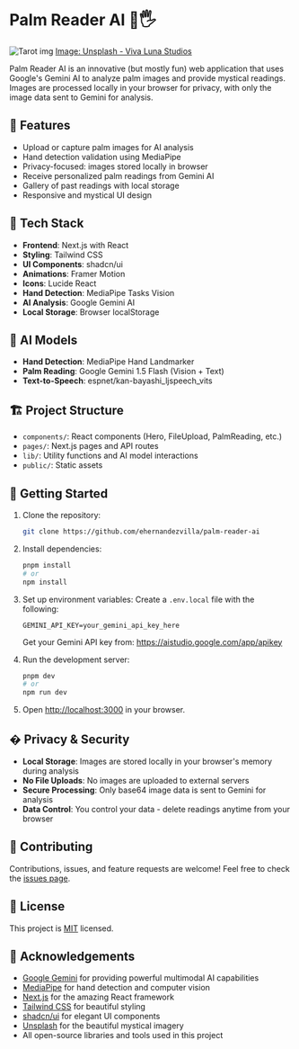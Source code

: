 # Palm Reader AI 🔮🖐️

![Tarot img](https://images.unsplash.com/photo-1600430073932-e915854d9d4d?q=80&w=2070&auto=format&fit=crop&ixlib=rb-4.0.3&ixid=M3wxMjA3fDB8MHxwaG90by1wYWdlfHx8fGVufDB8fHx8fA%3D%3D "Palm Reader AI")
[Image: Unsplash - Viva Luna Studios](https://unsplash.com/@vivalunastudios)

Palm Reader AI is an innovative (but mostly fun) web application that uses Google's Gemini AI to analyze palm images and provide mystical readings. Images are processed locally in your browser for privacy, with only the image data sent to Gemini for analysis.

## 🌟 Features

- Upload or capture palm images for AI analysis
- Hand detection validation using MediaPipe
- Privacy-focused: images stored locally in browser
- Receive personalized palm readings from Gemini AI
- Gallery of past readings with local storage
- Responsive and mystical UI design

## 🚀 Tech Stack

- **Frontend**: Next.js with React
- **Styling**: Tailwind CSS
- **UI Components**: shadcn/ui
- **Animations**: Framer Motion
- **Icons**: Lucide React
- **Hand Detection**: MediaPipe Tasks Vision
- **AI Analysis**: Google Gemini AI
- **Local Storage**: Browser localStorage

## 🧠 AI Models

- **Hand Detection**: MediaPipe Hand Landmarker
- **Palm Reading**: Google Gemini 1.5 Flash (Vision + Text)
- **Text-to-Speech**: espnet/kan-bayashi_ljspeech_vits

## 🏗️ Project Structure

- `components/`: React components (Hero, FileUpload, PalmReading, etc.)
- `pages/`: Next.js pages and API routes
- `lib/`: Utility functions and AI model interactions
- `public/`: Static assets

## 🚀 Getting Started

1. Clone the repository:
   ```bash
   git clone https://github.com/ehernandezvilla/palm-reader-ai
   ```

2. Install dependencies:
   ```bash
   pnpm install
   # or
   npm install
   ```

3. Set up environment variables:
   Create a `.env.local` file with the following:
   ```
   GEMINI_API_KEY=your_gemini_api_key_here
   ```
   
   Get your Gemini API key from: https://aistudio.google.com/app/apikey

4. Run the development server:
   ```bash
   pnpm dev
   # or
   npm run dev
   ```

5. Open [http://localhost:3000](http://localhost:3000) in your browser.

## � Privacy & Security

- **Local Storage**: Images are stored locally in your browser's memory during analysis
- **No File Uploads**: No images are uploaded to external servers
- **Secure Processing**: Only base64 image data is sent to Gemini for analysis
- **Data Control**: You control your data - delete readings anytime from your browser

## 🤝 Contributing

Contributions, issues, and feature requests are welcome! Feel free to check the [issues page](https://github.com/ehernandezvilla/palm-reader-ai/issues).

## 📜 License

This project is [MIT](https://choosealicense.com/licenses/mit/) licensed.

## 🙏 Acknowledgements

- [Google Gemini](https://gemini.google.com/) for providing powerful multimodal AI capabilities
- [MediaPipe](https://mediapipe.dev/) for hand detection and computer vision
- [Next.js](https://nextjs.org/) for the amazing React framework
- [Tailwind CSS](https://tailwindcss.com/) for beautiful styling
- [shadcn/ui](https://ui.shadcn.com/) for elegant UI components
- [Unsplash](https://unsplash.com/) for the beautiful mystical imagery
- All open-source libraries and tools used in this project